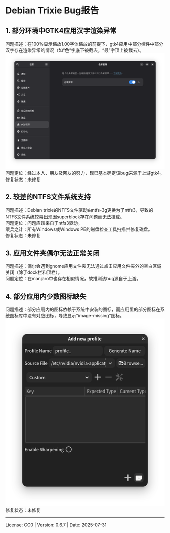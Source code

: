 # Debian Trixie Bug报告

## 1. 部分环境中GTK4应用汉字渲染异常
问题描述：在100%显示缩放1.00字体缩放的前提下，gtk4应用中部分控件中部分汉字存在渲染异常的情况（如“色”字底下被截去，“最”字顶上被截去）。  
![gtk4 text render error image](images/bug-gtk4-text-render-err.png)  
问题定位：经过本人、朋友及网友的努力，现已基本确定该bug来源于上游gtk4。  
修复状态：未修复  

## 2. 较差的NTFS文件系统支持
问题描述：Debian trixie的NTFS文件驱动由ntfs-3g更换为了ntfs3，导致的NTFS文件系统较易出现因superblock存在问题而无法挂载。  
问题定位：问题应该来自于ntfs3驱动。  
缓兵之计：所有Windows或Windows PE的磁盘检查工具扫描并修复磁盘。  
修复状态：未修复  

## 3. 应用文件夹偶尔无法正常关闭
问题描述：偶尔会遇到gnome应用文件夹无法通过点击应用文件夹外的空白区域关闭（除了dock栏和顶栏）。  
问题定位：在manjaro中也存在相似情况，故推测该bug源自于上游。

## 4. 部分应用内少数图标缺失
问题描述：部分应用内的图标依赖于系统中安装的图标，而应用里的部分图标在系统图标库中没有对应图标，导致显示"image-missing"图标。  
![error icon missing](images/bug-icon-missing.png)  
修复状态：未修复

---
License: CC0 | Version: 0.6.7 | Date: 2025-07-31
